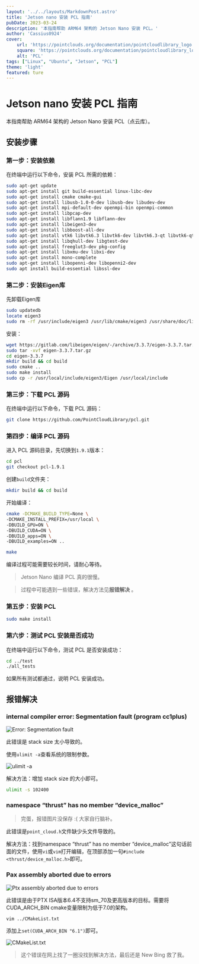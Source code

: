 ```yaml
---
layout: '../../layouts/MarkdownPost.astro'
title: 'Jetson nano 安装 PCL 指南'
pubDate: 2023-03-24
description: '本指南帮助 ARM64 架构的 Jetson Nano 安装 PCL。'
author: 'Cassius0924'
cover:
    url: 'https://pointclouds.org/documentation/pointcloudlibrary_logo.png'
    square: 'https://pointclouds.org/documentation/pointcloudlibrary_logo.png'
    alt: 'PCL'
tags: ["Linux", "Ubuntu", "Jetson", "PCL"]
theme: 'light'
featured: ture
---
```


# Jetson nano 安装 PCL 指南

本指南帮助 ARM64 架构的 Jetson Nano 安装 PCL（点云库）。

## 安装步骤

### 第一步：安装依赖

在终端中运行以下命令，安装 PCL 所需的依赖：

```bash
sudo apt-get update
sudo apt-get install git build-essential linux-libc-dev
sudo apt-get install cmake cmake-gui
sudo apt-get install libusb-1.0-0-dev libusb-dev libudev-dev
sudo apt-get install mpi-default-dev openmpi-bin openmpi-common
sudo apt-get install libpcap-dev
sudo apt-get install libflann1.9 libflann-dev
sudo apt-get install libeigen3-dev
sudo apt-get install libboost-all-dev
sudo apt-get install vtk6 libvtk6.3 libvtk6-dev libvtk6.3-qt libvtk6-qt-dev
sudo apt-get install libqhull-dev libgtest-dev
sudo apt-get install freeglut3-dev pkg-config
sudo apt-get install libxmu-dev libxi-dev
sudo apt-get install mono-complete
sudo apt-get install libopenni-dev libopenni2-dev
sudo apt install build-essential libssl-dev
```

### 第二步：安装Eigen库

先卸载Eigen库

```bash
sudo updatedb
locate eigen3
sudo rm -rf /usr/include/eigen3 /usr/lib/cmake/eigen3 /usr/share/doc/libeigen3- dev /usr/share/pkgconfig/eigen3.pc /var/lib/dpkg/info/libeigen3-dev.list /var/lib/dpkg/info/libeigen3-dev.md5sums
```

安装：

```bash
wget https://gitlab.com/libeigen/eigen/-/archive/3.3.7/eigen-3.3.7.tar.gz
sudo tar -xvf eigen-3.3.7.tar.gz
cd eigen-3.3.7
mkdir build && cd build
sudo cmake ..
sudo make install
sudo cp -r /usr/local/include/eigen3/Eigen /usr/local/include
```

### 第三步：下载 PCL 源码

在终端中运行以下命令，下载 PCL 源码：

```bash
git clone https://github.com/PointCloudLibrary/pcl.git
```

### 第四步：编译 PCL 源码

进入 PCL 源码目录，先切换到`1.9.1`版本：

```bash
cd pcl
git checkout pcl-1.9.1
```

创建`build`文件夹：

```bash
mkdir build && cd build
```

开始编译：

```bash
cmake -DCMAKE_BUILD_TYPE=None \
-DCMAKE_INSTALL_PREFIX=/usr/local \
-DBUILD_GPU=ON \
-DBUILD_CUDA=ON \
-DBUILD_apps=ON \
-DBUILD_examples=ON ..
```

```bash
make
```

编译过程可能需要较长时间，请耐心等待。

> Jetson Nano 编译 PCL 真的很慢。

> 过程中可能遇到一些错误，解决方法见**报错解决** 。

### 第五步：安装 PCL

```bash
sudo make install
```

### 第六步：测试 PCL 安装是否成功

在终端中运行以下命令，测试 PCL 是否安装成功：

```bash
cd ../test
./all_tests
```

如果所有测试都通过，说明 PCL 安装成功。

## 报错解决

### internal compiler error: Segmentation fault (program cc1plus)

![Error: Segmentation fault](https://s2.loli.net/2023/03/22/b2WsoMnBfXatSzv.png)

此错误是 stack size 太小导致的。

使用`ulimit -a`查看系统的限制参数。

![ulimit -a](https://s2.loli.net/2023/03/22/pauXTL7FedP4xVS.png)

解决方法：增加 stack size 的大小即可。

```bash
ulimit -s 102400
```

### namespace “thrust” has no member “device_malloc”

> 完蛋，报错图片没保存 :( 大家自行脑补。

此错误是`point_cloud.h`文件缺少头文件导致的。

解决方法：找到namespace “thrust” has no member “device_malloc”这句话前面的文件，使用`vi`或`vim`打开编辑，在顶部添加一句`#include <thrust/device_malloc.h>`即可。

### Pax assembly aborted due to errors

![Ptx assembly aborted due to errors](https://s2.loli.net/2023/03/22/zI2W3ykXlJB5wCG.png)

此错误是由于PTX ISA版本6.4不支持sm_70及更高版本的目标。需要将CUDA_ARCH_BIN cmake变量限制为低于7.0的架构。

```bash
vim ../CMakeList.txt
```

添加上`set(CUDA_ARCH_BIN "6.1")`即可。

![CMakeList.txt](https://s2.loli.net/2023/03/22/kmswYOlR2MQI3fE.png)

> 这个错误在网上找了一圈没找到解决方法，最后还是 New Bing 救了我。
